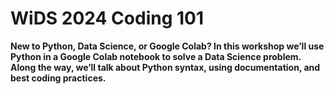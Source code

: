 # WiDS 2024 Coding 101
**New to Python, Data Science, or Google Colab? In this workshop we’ll use Python in a Google Colab notebook to solve a Data Science problem. Along the way, we’ll talk about Python syntax, using documentation, and best coding practices.**
